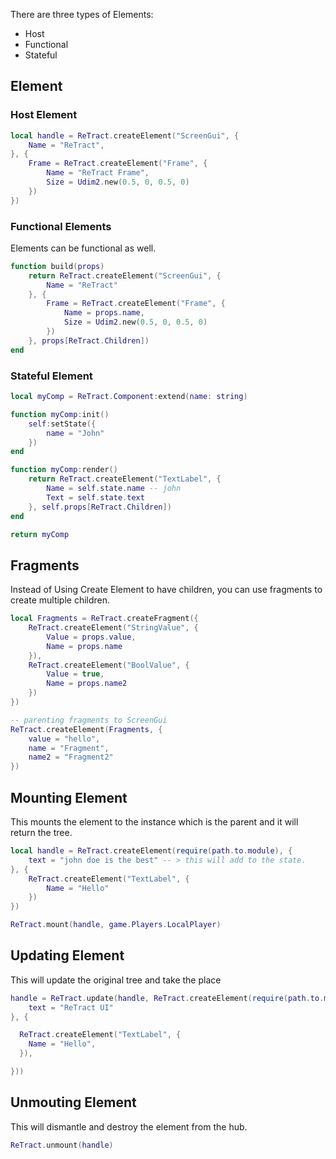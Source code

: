 There are three types of Elements:

* Host
* Functional
* Stateful

## **Element**

### Host Element
```lua
local handle = ReTract.createElement("ScreenGui", {
    Name = "ReTract",
}, {
    Frame = ReTract.createElement("Frame", {
        Name = "ReTract Frame",
        Size = Udim2.new(0.5, 0, 0.5, 0)
    })
})
```

### Functional Elements
Elements can be functional as well.
```lua
function build(props)
    return ReTract.createElement("ScreenGui", {
        Name = "ReTract"
    }, {
        Frame = ReTract.createElement("Frame", {
            Name = props.name,
            Size = Udim2.new(0.5, 0, 0.5, 0)
        })
    }, props[ReTract.Children])
end
```

### Stateful Element
```lua
local myComp = ReTract.Component:extend(name: string)

function myComp:init()
    self:setState({
        name = "John"
    })
end

function myComp:render()
    return ReTract.createElement("TextLabel", {
        Name = self.state.name -- john
        Text = self.state.text
    }, self.props[ReTract.Children])
end

return myComp
```
## **Fragments**
Instead of Using Create Element to have children, you can use fragments to create multiple children.

```lua
local Fragments = ReTract.createFragment({
    ReTract.createElement("StringValue", {
        Value = props.value,
        Name = props.name
    }),
    ReTract.createElement("BoolValue", {
        Value = true,
        Name = props.name2
    })
})

-- parenting fragments to ScreenGui
ReTract.createElement(Fragments, {
    value = "hello",
    name = "Fragment",
    name2 = "Fragment2"
})
```

## **Mounting Element**
This mounts the element to the instance which is the parent and it will return the tree.

```lua
local handle = ReTract.createElement(require(path.to.module), {
    text = "john doe is the best" -- > this will add to the state.
}, {
    ReTract.createElement("TextLabel", {
        Name = "Hello"
    })
})

ReTract.mount(handle, game.Players.LocalPlayer)
```

## **Updating Element**
This will update the original tree and take the place 

```lua
handle = ReTract.update(handle, ReTract.createElement(require(path.to.module), {
    text = "ReTract UI"    
}, {

  ReTract.createElement("TextLabel", {
    Name = "Hello",
  }),

}))
```

## **Unmouting Element**
This will dismantle and destroy the element from the hub.

```lua
ReTract.unmount(handle)
```